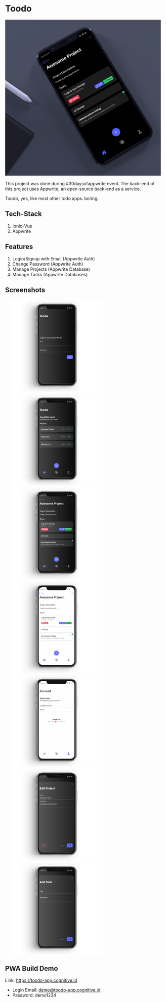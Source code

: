 # Toodo

![cover](./cover.png)

This project was done during #30daysofappwrite event. The back-end of this project uses Appwrite, an open-source back-end as a service.

Toodo, yes, like most other todo apps. boring.

## Tech-Stack

1. Ionic-Vue
2. Appwrite

## Features

1. Login/Signup with Email (Appwrite Auth)
2. Change Password (Appwrite Auth)
3. Manage Projects (Appwrite Database)
4. Manage Tasks (Appwrite Databases)

## Screenshots

<pre>
  <img  src="./screenshot/1.png" width="300" height="300"/> 
  <img  src="./screenshot/2.png" width="300" height="300"/> 
  <img  src="./screenshot/3.png" width="300" height="300"/> 
  <img  src="./screenshot/4.png" width="300" height="300"/> 
  <img  src="./screenshot/5.png" width="300" height="300"/> 
  <img  src="./screenshot/6.png" width="300" height="300"/> 
  <img  src="./screenshot/7.png" width="300" height="300"/>
</pre>

## PWA Build Demo

Link: <https://toodo-app.cognitive.id>

- Login Email: demo@toodo-app.cognitive.id
- Password: demo1234
